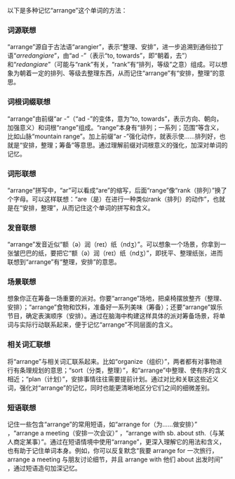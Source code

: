 以下是多种记忆“arrange”这个单词的方法：

### 词源联想
“arrange”源自于古法语“arangier”，表示“整理、安排”，进一步追溯到通俗拉丁语“*arredangiare*”，由“ad -”（表示“to, towards”，即“朝着，去”）和“*redangiare*”（可能与“rank”有关，“rank”有“排列，等级”之意）组成。可以想象为朝着一定的排列、等级去整理东西，从而记住“arrange”有“安排，整理”的意思。

### 词根词缀联想
“arrange”由前缀“ar -”（“ad -”的变体，意为“to, towards”，表示方向、朝向，加强意义）和词根“range”组成。“range”本身有“排列；一系列；范围”等含义，比如山脉“mountain range”。加上前缀“ar -”强化动作，就表示使……排列好，也就是“安排，整理；筹备”等意思。通过理解前缀对词根意义的强化，加深对单词的记忆。

### 词形联想
“arrange”拼写中，“ar”可以看成“are”的缩写，后面“range”像“rank（排列）”换了个字母。可以这样联想：“are（是）在进行一种类似rank（排列）的动作”，也就是在“安排，整理”，从而记住这个单词的拼写和含义。

### 发音联想
“arrange”发音近似“额（ə）润（reɪ）纸（ndʒ）”。可以想象一个场景，你拿到一张皱巴巴的纸，要把它“额（ə）润（reɪ）纸（ndʒ）”，即抚平、整理纸张，进而联想到“arrange”有“整理，安排”的意思。

### 场景联想
想象你正在筹备一场重要的派对。你要“arrange”场地，把桌椅摆放整齐（整理、安排）；“arrange”食物和饮料，准备好一系列美味（筹备）；还要“arrange”娱乐节目，确定表演顺序（安排）。通过在脑海中构建这样具体的派对筹备场景，将单词与实际行动联系起来，便于记忆“arrange”不同层面的含义。

### 相关词汇联想
将“arrange”与相关词汇联系起来。比如“organize（组织）”，两者都有对事物进行有条理规划的意思；“sort（分类，整理）”，和“arrange”中整理、使有序的含义相近；“plan（计划）”，安排事情往往需要提前计划。通过对比和关联这些近义词，强化对“arrange”的记忆，同时也能更清晰地区分它们之间的细微差别。

### 短语联想
记住一些包含“arrange”的常用短语，如“arrange for（为……做安排）” ，“arrange a meeting（安排一次会议）” ，“arrange with sb. about sth.（与某人商定某事）”。通过在短语情境中使用“arrange”，更深入理解它的用法和含义，也有助于记住单词本身。例如，你可以反复默念“我要 arrange for 一次旅行，arrange a meeting 与朋友讨论细节，并且 arrange with 他们 about 出发时间” ，通过短语造句加深记忆。 
